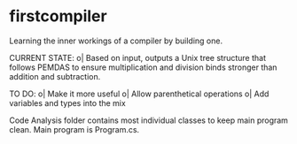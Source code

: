 # firstcompiler

Learning the inner workings of a compiler by building one. 

CURRENT STATE:
  o| Based on input, outputs a Unix tree structure that follows PEMDAS to ensure multiplication and division binds
    stronger than addition and subtraction. 


TO DO:
  o| Make it more useful
  o| Allow parenthetical operations
  o| Add variables and types into the mix


Code Analysis folder contains most individual classes to keep main program clean. Main program is Program.cs.
